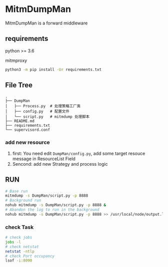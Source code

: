 # MitmDumpMan

MitmDumpMan is a forward middleware

## requirements

python >= 3.6

mitmproxy

```bash
python3 -m pip install -Ur requirements.txt
```

## File Tree

```text
.
├── DumpMan
│   ├── Process.py  # 处理策略工厂类
│   ├── config.py   # 配置文件
│   └── script.py   # mitmdump 处理脚本
├── README.md
├── requirements.txt
└── supervisord.conf
```

### add new resource 

1. first: You need edit  `DumpMan/config.py`, add some target resouce message in ResourceList Field
2. Sencond: add new Strategy and process logic

## RUN

```bash
# Base run
mitmdump -s DumpMan/script.py -p 8888
# Background run
nohub mitmdump -s DumpMan/script.py -p 8888 &
# Abandon the log to run in the background
nohub mitmdump -s DumpMan/script.py -p 8888 >> /usr/local/node/output.log 2>&1 &
```

### check Task

```bash 
# check jobs 
jobs -l
# check netstat
netstat -ntlp
# check Port occupancy
lsof -i:8090 
```
